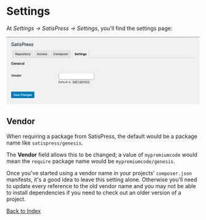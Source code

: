 # Settings

At _Settings &rarr; SatisPress &rarr; Settings_, you'll find the settings page:

![Screenshot of the SatisPress Settings page](images/settings.png)

## Vendor

When requiring a package from SatisPress, the default would be a package name like `satispress/genesis`.

The **Vendor** field allows this to be changed; a value of `mypremiumcode` would mean the `require` package name would be `mypremiumcode/genesis`.

Once you've started using a vendor name in your projects' `composer.json` manifests, it's a good idea to leave this setting alone. Otherwise you'll need to update every reference to the old vendor name and you may not be able to install dependencies if you need to check out an older version of a project.

[Back to Index](index.md)
